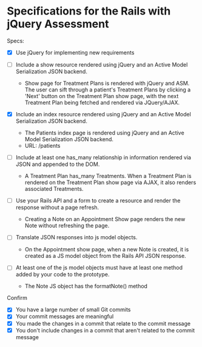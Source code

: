 # Specifications for the Rails with jQuery Assessment

Specs:
- [X] Use jQuery for implementing new requirements

- [ ] Include a show resource rendered using jQuery and an Active Model Serialization JSON backend.
  * Show page for Treatment Plans is rendered with jQuery and ASM. The user can sift through a patient's Treatment Plans by clicking a 'Next' button on the Treatment Plan show page, with the next Treatment Plan being fetched and rendered via JQuery/AJAX.

- [X] Include an index resource rendered using jQuery and an Active Model Serialization JSON backend.
  * The Patients index page is rendered using jQuery and an Active Model Serialization JSON backend.
  * URL: /patients

- [ ] Include at least one has_many relationship in information rendered via JSON and appended to the DOM.
  * A Treatment Plan has_many Treatments. When a Treatment Plan is rendered on the Treatment Plan show page via AJAX, it also renders associated Treatments.

- [ ] Use your Rails API and a form to create a resource and render the response without a page refresh.
  * Creating a Note on an Appointment Show page renders the new Note without refreshing the page.

- [ ] Translate JSON responses into js model objects.
  * On the Appointment show page, when a new Note is created, it is created as a JS model object from the Rails API JSON response.

- [ ] At least one of the js model objects must have at least one method added by your code to the prototype.
  * The Note JS object has the formatNote() method

Confirm
- [X] You have a large number of small Git commits
- [X] Your commit messages are meaningful
- [X] You made the changes in a commit that relate to the commit message
- [X] You don't include changes in a commit that aren't related to the commit message
